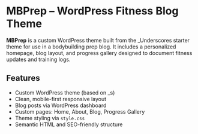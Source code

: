 # MBPrep – WordPress Fitness Blog Theme

**MBPrep** is a custom WordPress theme built from the \_Underscores starter theme for use in a bodybuilding prep blog. It includes a personalized homepage, blog layout, and progress gallery designed to document fitness updates and training logs.

## Features

- Custom WordPress theme (based on \_s)
- Clean, mobile-first responsive layout
- Blog posts via WordPress dashboard
- Custom pages: Home, About, Blog, Progress Gallery
- Theme styling via `style.css`
- Semantic HTML and SEO-friendly structure
